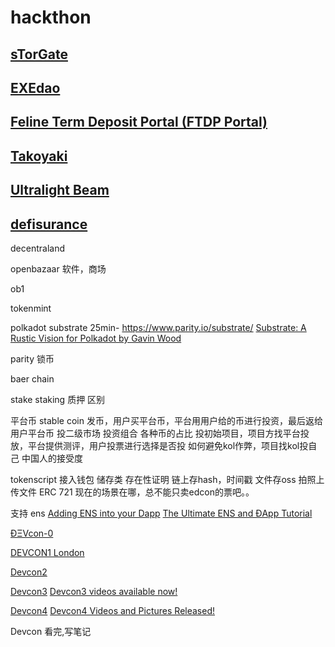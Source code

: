 # hackthon

## [sTorGate](https://devpost.com/software/storgate)



## [EXEdao](https://devpost.com/software/exedao-6r1b4a)



## [Feline Term Deposit Portal (FTDP Portal)](https://devpost.com/software/feline-term-deposit-portal)



## [Takoyaki](https://devpost.com/software/takoyaki)



## [Ultralight Beam](https://devpost.com/software/ultralight-beam)



## [defisurance](https://devpost.com/software/defisurance)



decentraland

openbazaar 软件，商场

ob1

tokenmint

polkadot  substrate  25min-
https://www.parity.io/substrate/
[Substrate: A Rustic Vision for Polkadot by Gavin Wood](https://www.youtube.com/watch?v=0IoUZdDi5Is)

parity 锁币 

baer chain

stake staking 质押 区别


平台币 stable coin
发币，用户买平台币，平台用用户给的币进行投资，最后返给用户平台币
投二级市场 投资组合 各种币的占比
投初始项目，项目方找平台投放，平台提供测评，用户投票进行选择是否投
如何避免kol作弊，项目找kol投自己
中国人的接受度


tokenscript 接入钱包
储存类 存在性证明
链上存hash，时间戳
文件存oss
拍照上传文件
ERC 721
现在的场景在哪，总不能只卖edcon的票吧。。

支持 ens 
[Adding ENS into your Dapp](https://medium.com/the-ethereum-name-service/adding-ens-into-your-dapp-72eb6deac26b)
[The Ultimate ENS and ĐApp Tutorial](https://medium.com/tenzorum-project/the-ultimate-ens-and-%C4%91app-tutorial-a4f2ede94b08)

[ÐΞVcon-0](https://www.youtube.com/watch?v=_BvvUlKDqp0&list=PLJqWcTqh_zKEjpSej3ddtDOKPRGl_7MhS)

[DEVCON1 London](https://www.youtube.com/watch?v=BUARih8_f68&list=PLJqWcTqh_zKHQUFX4IaVjWjfT2tbS4NVk)

[Devcon2](https://www.youtube.com/watch?v=1wayaZ1-iBE&list=PLaM7G4Llrb7xqzgOwbvNv63_KM7VH84Rd)

[Devcon3](https://www.youtube.com/watch?v=Yo9o5nDTAAQ)
[Devcon3 videos available now!](https://blog.ethereum.org/2017/11/26/devcon3-vids-available-now/)

[Devcon4](https://www.youtube.com/watch?v=-Fnwi5Tvtl0&list=PLaM7G4Llrb7wJXQIslPu26AWI_sk_8BU-)
[Devcon4 Videos and Pictures Released!](https://blog.ethereum.org/2018/12/10/devcon4-videos-and-pictures-released/)

Devcon 看完,写笔记

